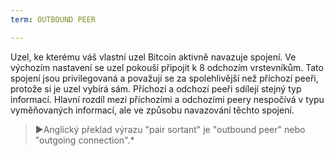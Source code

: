 ```yaml
---
term: OUTBOUND PEER

---
```

Uzel, ke kterému váš vlastní uzel Bitcoin aktivně navazuje spojení. Ve výchozím nastavení se uzel pokouší připojit k 8 odchozím vrstevníkům. Tato spojení jsou privilegovaná a považují se za spolehlivější než příchozí peeři, protože si je uzel vybírá sám. Příchozí a odchozí peeři sdílejí stejný typ informací. Hlavní rozdíl mezi příchozími a odchozími peery nespočívá v typu vyměňovaných informací, ale ve způsobu navazování těchto spojení.

> ►Anglický překlad výrazu "pair sortant" je "outbound peer" nebo "outgoing connection".*